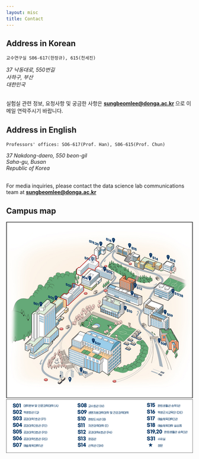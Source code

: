 ```yaml
---
layout: misc
title: Contact
---
```


## Address in Korean

`교수연구실 S06-617(한정규), 615(천세진)`

<address>
	37 낙동대로, 550번길<br>
	사하구, 부산<br>
    대한민국<br>
</address>

<p><br>
실험실 관련 정보, 요청사항 및 궁금한 사항은 <b><a href="mailto:sungbeomlee@donga.ac.kr">sungbeomlee@donga.ac.kr</a>
</b> 으로 이메일 연락주시기 바랍니다. 
</p>

## Address in English

`Professors' offices: SO6-617(Prof. Han), S06-615(Prof. Chun)`

<address>
	37 Nakdong-daero, 550 beon-gil<br>
	Saha-gu, Busan<br>
    Republic of Korea<br>
</address>

<p>
<br>
For media inquiries, please contact the data science lab communications team at <b><a href="mailto:sungbeomlee@donga.ac.kr">sungbeomlee@donga.ac.kr</a>
</b>
</p>

## Campus map

<a href="https://www.donga.ac.kr/gzSub_001005001.aspx">
	<img class="pull-right" src="/images/dau-campus.png"/>
    <img class="pull-right" src="/images/dau-campus-legend.png"/>
</a>